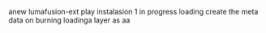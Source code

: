  anew lumafusion-ext
play
instalasion 1
in progress
loading
create the meta
data on burning
loadinga
layer
as
aa
